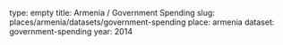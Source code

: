type: empty
title: Armenia / Government Spending
slug: places/armenia/datasets/government-spending
place: armenia
dataset: government-spending
year: 2014
